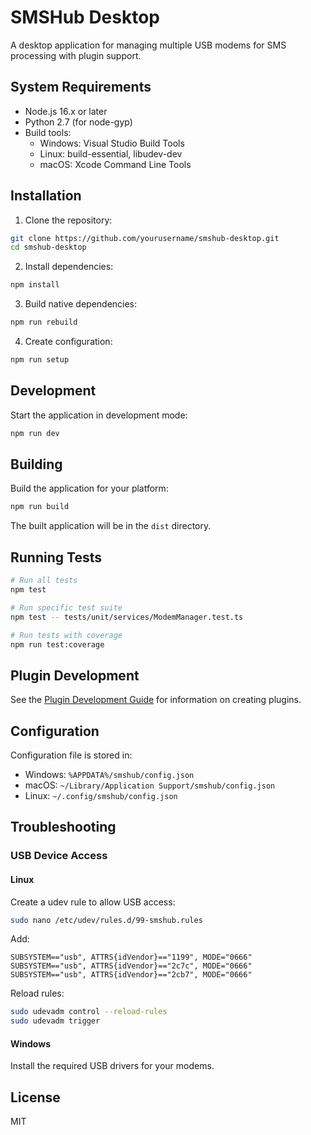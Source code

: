 # SMSHub Desktop

A desktop application for managing multiple USB modems for SMS processing with plugin support.

## System Requirements

- Node.js 16.x or later
- Python 2.7 (for node-gyp)
- Build tools:
  - Windows: Visual Studio Build Tools
  - Linux: build-essential, libudev-dev
  - macOS: Xcode Command Line Tools

## Installation

1. Clone the repository:
```bash
git clone https://github.com/yourusername/smshub-desktop.git
cd smshub-desktop
```

2. Install dependencies:
```bash
npm install
```

3. Build native dependencies:
```bash
npm run rebuild
```

4. Create configuration:
```bash
npm run setup
```

## Development

Start the application in development mode:
```bash
npm run dev
```

## Building

Build the application for your platform:
```bash
npm run build
```

The built application will be in the `dist` directory.

## Running Tests

```bash
# Run all tests
npm test

# Run specific test suite
npm test -- tests/unit/services/ModemManager.test.ts

# Run tests with coverage
npm run test:coverage
```

## Plugin Development

See the [Plugin Development Guide](docs/plugin-development.md) for information on creating plugins.

## Configuration

Configuration file is stored in:
- Windows: `%APPDATA%/smshub/config.json`
- macOS: `~/Library/Application Support/smshub/config.json`
- Linux: `~/.config/smshub/config.json`

## Troubleshooting

### USB Device Access

#### Linux
Create a udev rule to allow USB access:

```bash
sudo nano /etc/udev/rules.d/99-smshub.rules
```

Add:
```
SUBSYSTEM=="usb", ATTRS{idVendor}=="1199", MODE="0666"
SUBSYSTEM=="usb", ATTRS{idVendor}=="2c7c", MODE="0666"
SUBSYSTEM=="usb", ATTRS{idVendor}=="2cb7", MODE="0666"
```

Reload rules:
```bash
sudo udevadm control --reload-rules
sudo udevadm trigger
```

#### Windows
Install the required USB drivers for your modems.

## License

MIT 
